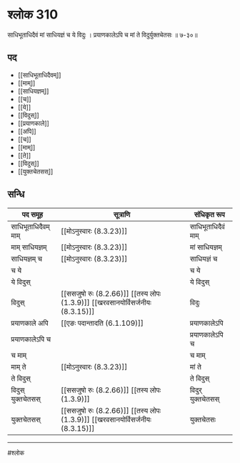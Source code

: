 # श्लोक 310

साधिभूताधिदैवं मां साधियज्ञं च ये विदुः ।
प्रयाणकालेऽपि च मां ते विदुर्युक्तचेतसः ॥ ७-३०॥


## पद 

- [[साधिभूताधिदैवम्]]
- [[माम्]]
- [[साधियज्ञम्]]
- [[च]]
- [[ये]]
- [[विदुस्]]
- [[प्रयाणकाले]]
- [[अपि]]
- [[च]]
- [[माम्]]
- [[ते]]
- [[विदुस्]]
- [[युक्तचेतसस्]]

## सन्धि

| पद समूह | सूत्राणि | संधिकृत रूप |
| ----- | ----- | ----- |
| साधिभूताधिदैवम् माम् |  [[मोऽनुस्वारः (8.3.23)]] | साधिभूताधिदैवं माम् |
| माम् साधियज्ञम् |  [[मोऽनुस्वारः (8.3.23)]] | मां साधियज्ञम् |
| साधियज्ञम् च |  [[मोऽनुस्वारः (8.3.23)]] | साधियज्ञं च |
| च ये |  | च ये |
| ये विदुस् |  | ये विदुस् |
| विदुस् |  [[ससजुषो रुः (8.2.66)]] [[तस्य लोपः (1.3.9)]] [[खरवसानयोर्विसर्जनीयः (8.3.15)]] | विदुः |
| प्रयाणकाले अपि |  [[एङः पदान्तादति (6.1.109)]] | प्रयाणकालेऽपि |
| प्रयाणकालेऽपि च |  | प्रयाणकालेऽपि च |
| च माम् |  | च माम् |
| माम् ते |  [[मोऽनुस्वारः (8.3.23)]] | मां ते |
| ते विदुस् |  | ते विदुस् |
| विदुस् युक्तचेतसस् |  [[ससजुषो रुः (8.2.66)]] [[तस्य लोपः (1.3.9)]] | विदुर् युक्तचेतसस् |
| युक्तचेतसस् |  [[ससजुषो रुः (8.2.66)]] [[तस्य लोपः (1.3.9)]] [[खरवसानयोर्विसर्जनीयः (8.3.15)]] | युक्तचेतसः |


---

#श्लोक
